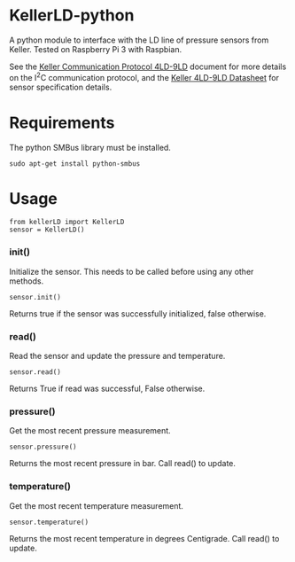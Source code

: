 # KellerLD-python

A python module to interface with the LD line of pressure sensors from Keller. Tested on Raspberry Pi 3 with Raspbian.

See the [Keller Communication Protocol 4LD-9LD](http://www.keller-druck2.ch/swupdate/InstallerD-LineAddressManager/manual/Communication_Protocol_4LD-9LD_en.pdf) document for more details on the I<sup>2</sup>C communication protocol, and the [Keller 4LD-9LD Datasheet](https://download.keller-druck.com/api/download/2LfcGMzMbeHdjFbyUd5DWA/en/latest) for sensor specification details.

# Requirements

The python SMBus library must be installed.

	sudo apt-get install python-smbus

# Usage

    from kellerLD import KellerLD
    sensor = KellerLD()

### init()

Initialize the sensor. This needs to be called before using any other methods.

    sensor.init()

Returns true if the sensor was successfully initialized, false otherwise.

### read()

Read the sensor and update the pressure and temperature.

    sensor.read()

Returns True if read was successful, False otherwise.

### pressure()

Get the most recent pressure measurement.

	sensor.pressure()

Returns the most recent pressure in bar. Call read() to update.

### temperature()

Get the most recent temperature measurement.

	sensor.temperature()

Returns the most recent temperature in degrees Centigrade. Call read() to update.
